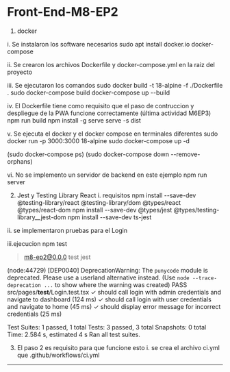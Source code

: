 # Front-End-M8-EP2
1. docker

i. Se instalaron los software necesarios
sudo apt install docker.io docker-compose

ii. Se crearon los archivos Dockerfile y docker-compose.yml en la raiz del proyecto

iii. Se ejecutaron los comandos
sudo docker build -t 18-alpine -f ./Dockerfile .
sudo docker-compose build
docker-compose up --build

iv. El Dockerfile tiene como requisito que el paso de contruccion y despliegue de la PWA funcione correctamente (última actividad M6EP3)
npm run build
npm install -g serve
serve -s dist

v. Se ejecuta el docker y el docker compose en terminales diferentes
sudo docker run -p 3000:3000 18-alpine
sudo docker-compose up -d

(sudo docker-compose ps)
(sudo docker-compose down --remove-orphans)

vi. No se implemento un servidor de backend en este ejemplo
npm run server

2. Jest y Testing Library React 
i. requisitos
npm install --save-dev @testing-library/react @testing-library/dom @types/react @types/react-dom
npm install --save-dev @types/jest @types/testing-library__jest-dom
npm install --save-dev ts-jest

ii. se implementaron pruebas para el Login

iii.ejecucion
npm test

> m8-ep2@0.0.0 test
> jest

(node:44729) [DEP0040] DeprecationWarning: The `punycode` module is deprecated. Please use a userland alternative instead.
(Use `node --trace-deprecation ...` to show where the warning was created)
 PASS  src/pages/__test__/Login.test.tsx
  <Login />
    ✓ should call login with admin credentials and navigate to dashboard (124 ms)
    ✓ should call login with user credentials and navigate to home (45 ms)
    ✓ should display error message for incorrect credentials (25 ms)

Test Suites: 1 passed, 1 total
Tests:       3 passed, 3 total
Snapshots:   0 total
Time:        2.584 s, estimated 4 s
Ran all test suites.

3. El paso 2 es requisito para que funcione esto
i. se crea el archivo ci.yml que 
.github/workflows/ci.yml

---